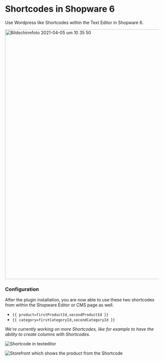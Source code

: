 # Shortcodes in Shopware 6

Use Wordpress like Shortcodes within the Text Editor in Shopware 6.

<a href="k4mbhUD7vQ4" target="_blank"><img width="818" alt="Bildschirmfoto 2021-04-05 um 10 35 50" src="https://user-images.githubusercontent.com/8193345/122733773-2994cb80-d286-11eb-9372-4bdd1116b544.png"></a>


### Configuration

After the plugin installation, you are now able to use these two shortcodes from within the Shopware Editor or CMS page as well.

* `{{ product=firstProductId,secondProductId }}`
* `{{ category=firstCategoryId,secondCategoryId }}`

*We're currently working on more Shortcodes, like for example to have the ability to create columns with Shortcodes.*

![Shortcode in texteditor](https://res.cloudinary.com/dtgdh7noz/image/upload/v1624259577/Bildschirmfoto_2021-06-21_um_10.10.54_nm7kke.png)

![Storefront which shows the product from the Shortcode](https://res.cloudinary.com/dtgdh7noz/image/upload/v1624259577/Bildschirmfoto_2021-06-21_um_10.12.18_pg13ud.png)
